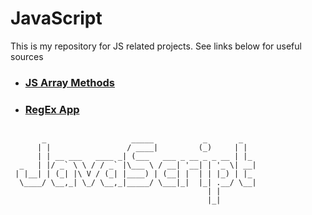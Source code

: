 # **JavaScript**

<p style="" > This is my repository for JS related projects. See links below for useful sources

* ### **[JS Array Methods](https://github.com/oveeauki/JavaScript/blob/main/JS_Array_Methods.md)**

* ### **[RegEx App](https://regexr.com/)**
   
```  

       _                   _____           _       _   
      | |                 / ____|         (_)     | |  
      | | __ ___   ____ _| (___   ___ _ __ _ _ __ | |_ 
  _   | |/ _` \ \ / / _` |\___ \ / __| '__| | '_ \| __|
 | |__| | (_| |\ V / (_| |____) | (__| |  | | |_) | |_ 
  \____/ \__,_| \_/ \__,_|_____/ \___|_|  |_| .__/ \__|
                                            | |        
                                            |_|        
```
